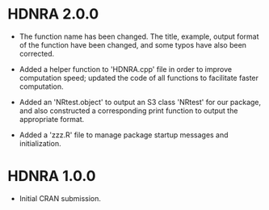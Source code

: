 # HDNRA 2.0.0

* The function name has been changed. The title, example, output format of the function have been changed, and some typos have also been corrected.

* Added a helper function to 'HDNRA.cpp' file in order to improve computation speed; updated the code of all functions to facilitate faster computation.

* Added an 'NRtest.object' to output an S3 class 'NRtest' for our package, and also constructed a corresponding print function to output the appropriate format.

* Added a 'zzz.R' file to manage package startup messages and initialization.

# HDNRA 1.0.0

* Initial CRAN submission.
